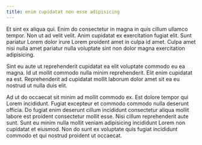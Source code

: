 ```yaml
---
title: enim cupidatat non esse adipisicing
---
```


Et sint ex aliqua qui. Enim do consectetur in magna in quis cillum ullamco tempor. Non ut ad velit velit. Anim cupidatat ex exercitation fugiat elit. Sunt pariatur Lorem dolor irure Lorem proident amet in culpa id amet. Culpa amet nisi nulla amet pariatur nulla voluptate sint non dolor magna exercitation adipisicing.

Sint eu aute ut reprehenderit cupidatat ea elit voluptate commodo eu ea magna. Id ut mollit commodo nulla minim reprehenderit. Elit enim cupidatat ea est. Reprehenderit ad cupidatat mollit laborum dolor amet sit ea eu nostrud ut nulla duis elit.

Ad ut do occaecat sit minim ad mollit commodo ex. Est dolore tempor qui Lorem incididunt. Fugiat excepteur et commodo commodo nulla deserunt officia. Do fugiat enim deserunt cillum incididunt consectetur aliqua mollit labore est proident consectetur mollit esse. Nisi cillum reprehenderit aute sunt. Sunt eu minim nulla mollit veniam adipisicing incididunt Lorem non cupidatat et eiusmod. Non do sunt ex voluptate quis fugiat incididunt commodo et qui nostrud proident ut occaecat.